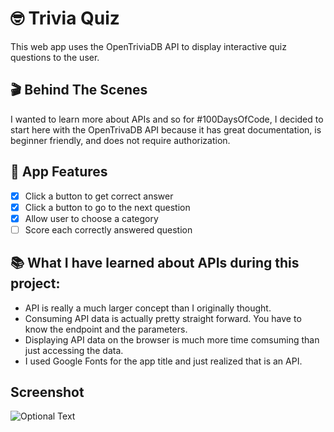 # 🤓 Trivia Quiz
This web app uses the OpenTriviaDB API to display interactive quiz questions to the user.

## 🎬 Behind The Scenes
I wanted to learn more about APIs and so for #100DaysOfCode, I decided to start here with the OpenTrivaDB API because it has great documentation, is beginner friendly,
and does not require authorization.
</br>

## 🌟 App Features
* [X] Click a button to get correct answer
* [X] Click a button to go to the next question
* [X] Allow user to choose a category
* [ ] Score each correctly answered question

## 📚 What I have learned about APIs during this project:
* API is really a much larger concept than I originally thought.
* Consuming API data is actually pretty straight forward. You have to know the endpoint and the parameters.
* Displaying API data on the browser is much more time comsuming than just accessing the data.
* I used Google Fonts for the app title and just realized that is an API.

## Screenshot
![Optional Text](https://github.com/murraiscanlon/trivia-quiz/blob/master/trivia-quiz.png)
